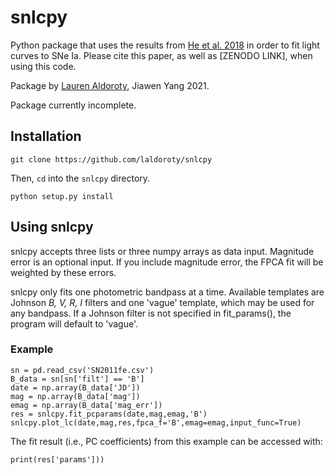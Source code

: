 # snlcpy
Python package that uses the results from [He et al. 2018](https://ui.adsabs.harvard.edu/abs/2018ApJ...857..110H/abstract) in order to fit light curves to SNe Ia. Please cite this paper, as well as [ZENODO LINK], when using this code. 

Package by [Lauren Aldoroty](https://laldoroty.github.io), Jiawen Yang 2021.

Package currently incomplete. 

## Installation

```
git clone https://github.com/laldoroty/snlcpy
```

Then, `cd` into the `snlcpy` directory.

```
python setup.py install
```

## Using snlcpy

snlcpy accepts three lists or three numpy arrays as data input. Magnitude error is an optional input. If you include magnitude error, the FPCA fit will be weighted by these errors. 

snlcpy only fits one photometric bandpass at a time. Available templates are Johnson *B, V, R, I* filters and one 'vague' template, which may be used for any bandpass. If a Johnson filter is not specified in fit_params(), the program will default to 'vague'. 

### Example
```
sn = pd.read_csv('SN2011fe.csv')
B_data = sn[sn['filt'] == 'B']
date = np.array(B_data['JD'])
mag = np.array(B_data['mag'])
emag = np.array(B_data['mag_err'])
res = snlcpy.fit_pcparams(date,mag,emag,'B')
snlcpy.plot_lc(date,mag,res,fpca_f='B',emag=emag,input_func=True)
```

The fit result (i.e., PC coefficients) from this example can be accessed with:

```
print(res['params']))
```
